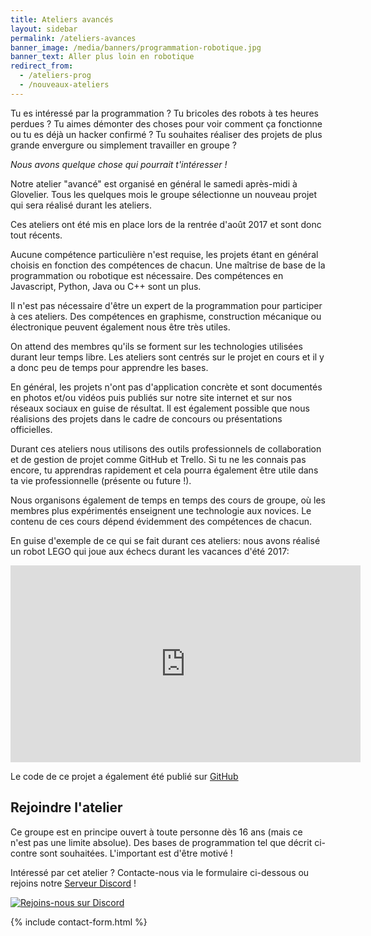 ```yaml
---
title: Ateliers avancés
layout: sidebar
permalink: /ateliers-avances
banner_image: /media/banners/programmation-robotique.jpg
banner_text: Aller plus loin en robotique
redirect_from:
  - /ateliers-prog
  - /nouveaux-ateliers
---
```


Tu es intéressé par la programmation ?
Tu bricoles des robots à tes heures perdues ?
Tu aimes démonter des choses pour voir comment ça fonctionne ou tu es déjà un hacker confirmé ?
Tu souhaites réaliser des projets de plus grande envergure ou simplement travailler en groupe ?

*Nous avons quelque chose qui pourrait t'intéresser !*

Notre atelier "avancé" est organisé en général le samedi après-midi à Glovelier.
Tous les quelques mois le groupe sélectionne un nouveau projet qui sera réalisé durant les ateliers.

Ces ateliers ont été mis en place lors de la rentrée d'août 2017 et sont donc tout récents.

Aucune compétence particulière n'est requise, les projets étant en général choisis en fonction des compétences de chacun.
Une maîtrise de base de la programmation ou robotique est nécessaire.
Des compétences en Javascript, Python, Java ou C++ sont un plus.

Il n'est pas nécessaire d'être un expert de la programmation pour participer à ces ateliers.
Des compétences en graphisme, construction mécanique ou électronique peuvent également nous être très utiles.

On attend des membres qu'ils se forment sur les technologies utilisées durant leur temps libre.
Les ateliers sont centrés sur le projet en cours et il y a donc peu de temps pour apprendre les bases.

En général, les projets n'ont pas d'application concrète et sont documentés en photos et/ou vidéos puis publiés sur notre site internet et sur nos réseaux sociaux en guise de résultat.
Il est également possible que nous réalisions des projets dans le cadre de concours ou présentations officielles.

Durant ces ateliers nous utilisons des outils professionnels de collaboration et de gestion de projet comme GitHub et Trello.
Si tu ne les connais pas encore, tu apprendras rapidement et cela pourra également être utile dans ta vie professionnelle (présente ou future !).

Nous organisons également de temps en temps des cours de groupe, où les membres plus expérimentés enseignent une technologie aux novices.
Le contenu de ces cours dépend évidemment des compétences de chacun.

En guise d'exemple de ce qui se fait durant ces ateliers: nous avons réalisé un robot LEGO qui joue aux échecs durant les vacances d'été 2017:

<iframe width="560" height="315" src="https://www.youtube.com/embed/aEleUxEEBS0" frameborder="0" allowfullscreen></iframe>

Le code de ce projet a également été publié sur [GitHub](https://github.com/robots-ju/ev3-chess)

<!-- section -->

## Rejoindre l'atelier

Ce groupe est en principe ouvert à toute personne dès 16 ans (mais ce n'est pas une limite absolue).
Des bases de programmation tel que décrit ci-contre sont souhaitées.
L'important est d'être motivé !

Intéressé par cet atelier ?
Contacte-nous via le formulaire ci-dessous ou rejoins notre [Serveur Discord](https://discord.gg/VGraV8Q) !

[![Rejoins-nous sur Discord](https://discordapp.com/api/guilds/342311372702351371/embed.png)](https://discord.gg/VGraV8Q)

{% include contact-form.html %}
